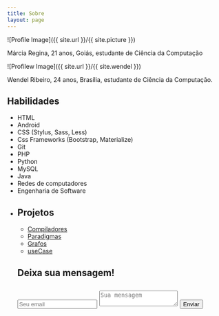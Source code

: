 ```yaml
---
title: Sobre
layout: page
---
```

![Profile Image]({{ site.url }}/{{ site.picture }})

<p>Márcia Regina, 21 anos, Goiás, estudante de Ciência da Computação</p>

![Profilew Image]({{ site.url }}/{{ site.wendel }})

<p>Wendel Ribeiro, 24 anos, Brasília, estudante de Ciência da Computação.</p>

<h2>Habilidades</h2>

<ul class="skill-list">
	<li>HTML</li>
	<li>Android</li>
	<li>CSS (Stylus, Sass, Less)</li>
	<li>Css Frameworks (Bootstrap, Materialize)</li>
	<li>Git</li>
	<li>PHP</li>
	<li>Python</li>
	<li>MySQL</li>
	<li>Java</li>
	<li>Redes de computadores</li>
	<li>Engenharia de Software<li>


<h2>Projetos</h2>

<ul>
	<li><a href="https://github.com/marciaregi/Compiladores">Compiladores</a></li>
	<li><a href="https://github.com/marciaregi/paradigmas">Paradigmas</a></li>
	<li><a href="https://github.com/wendelribi/Grafos">Grafos</a></li>
	<li><a href="https://github.com/wendelribi/useCase">useCase</a></li>

</ul>

<h2>Deixa sua mensagem!<h2>
<form action="https://formspree.io/rcsilva.marcia@gmail.com"
  method="POST">
 <input type="email" name="email" placeholder="Seu email">
<textarea name="message" placeholder="Sua mensagem"></textarea>
  <button type="submit">Enviar</button>
</form>
